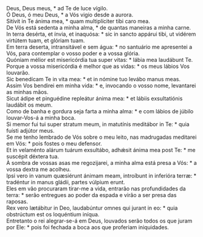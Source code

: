 <div class="dropcap text-justify">Deus, Deus meus, * ad Te de luce vígilo.</div>
<div class="dropcap text-justify">Ó Deus, ó meu Deus, * a Vós vigio desde a aurora.</div>
<div class="text-justify">Sitívit in Te ánima mea, * quam multiplíciter tibi caro mea.</div>
<div class="text-justify">De Vós está sedenta a minha alma, * de quantas maneiras a minha carne.</div>
<div class="text-justify">In terra desérta, et ínvia, et inaquósa: * sic in sancto appárui tibi, ut vidérem virtútem tuam, et glóriam tuam.</div>
<div class="text-justify">Em terra deserta, intransitável e sem água: * no santuário me apresentei a Vós, para contemplar o vosso poder e a vossa glória.</div>
<div class="text-justify">Quóniam mélior est misericórdia tua super vitas: * lábia mea laudábunt Te.</div>
<div class="text-justify">Porque a vossa misericórdia é melhor que as vidas: * os meus lábios Vos louvarão.</div>
<div class="text-justify">Sic benedícam Te in vita mea: * et in nómine tuo levábo manus meas.</div>
<div class="text-justify">Assim Vos bendirei em minha vida: * e, invocando o vosso nome, levantarei as minhas mãos.</div>
<div class="text-justify">Sicut ádipe et pinguédine repleátur ánima mea: * et lábiis exsultatiónis laudábit os meum.</div>
<div class="text-justify">Como de banha e gordura seja farta a minha alma: * e com lábios de júbilo louvar-Vos-á a minha boca.</div>
<div class="text-justify">Si memor fui tui super stratum meum, in matutínis meditábor in Te: * quia fuísti adjútor meus.</div>
<div class="text-justify">Se me tenho lembrado de Vós sobre o meu leito, nas madrugadas meditarei em Vós: * pois fostes o meu defensor.</div>
<div class="text-justify">Et in velaménto alárum tuárum exsultábo, adhǽsit ánima mea post Te: * me suscépit déxtera tua.</div>
<div class="text-justify">À sombra de vossas asas me regozijarei, a minha alma está presa a Vós: * a vossa dextra me acolheu.</div>
<div class="text-justify">Ipsi vero in vanum quæsiérunt ánimam meam, introíbunt in inferióra terræ: * tradéntur in manus gládii, partes vúlpium erunt.</div>
<div class="text-justify">Eles em vão procuraram tirar-me a vida, entrarão nas profundidades da terra: * serão entregues ao poder da espada e virão a ser presa das raposas.</div>
<div class="text-justify">Rex vero lætábitur in Deo, laudabúntur omnes qui jurant in eo: * quia obstrúctum est os loquéntium iníqua.</div>
<div class="text-justify">Entretanto o rei alegrar-se-á em Deus, louvados serão todos os que juram por Ele: * pois foi fechada a boca aos que proferiam iniquidades.</div>
